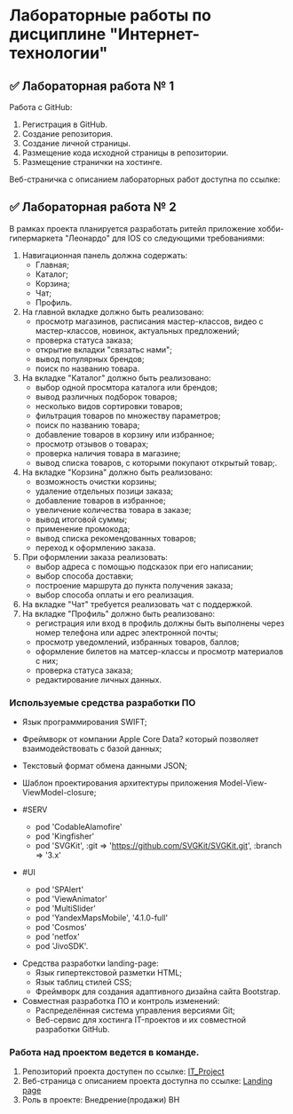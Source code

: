 # Лабораторные работы по дисциплине "Интернет-технологии"

## ✅ Лабораторная работа № 1

Работа с GitHub: 
1. Регистрация в GitHub.
2. Создание репозитория.
3. Создание личной страницы.
4. Размещение кода исходной страницы в репозитории.
5. Размещение странички на хостинге.

Веб-страничка с описанием лабораторных работ доступна по ссылке: 

## ✅ Лабораторная работа № 2

В рамках проекта планируется разработать ритейл приложение хобби-гипермаркета "Леонардо" для IOS со следующими требованиями:
1. Навигационная панель должна содержать:
   * Главная;
   * Каталог;
   * Корзина;
   * Чат;
   * Профиль.
2. На главной вкладке должно быть реализовано:
   * просмотр магазинов, расписания мастер-классов, видео с мастер-классов, новинок, актуальных предложений;
   * проверка статуса заказа;
   * открытие вкладки "связатьс нами";
   * вывод популярных брендов;
   * поиск по названию товара.
3. На вкладке "Каталог" должно быть реализовано:
   * выбор одной просмтора каталога или брендов;
   * вывод различных подборок товаров;
   * несколько видов сортировки товаров;
   * фильтрация товаров по множеству параметров;
   * поиск по названию товара;
   * добавление товаров в корзину или избранное;
   * просмотр отзывов о товарах;
   * проверка наличия товара в магазине;
   * вывод списка товаров, с которыми покупают открытый товар;.
4. На вкладке "Корзина" должно быть реализовано:
   * возможность очистки корзины;
   * удаление отдельных позици заказа;
   * добавление товаров в избранное;
   * увеличение количества товара в заказе;
   * вывод итоговой суммы;
   * применение промокода;
   * вывод списка рекомендованных товаров;
   * переход к оформлению заказа.
5. При оформлении заказа реализовать:
   * выбор адреса с помощью подсказок при его написании;
   * выбор способа доставки;
   * построение маршрута до пункта получения заказа;
   * выбор способа оплаты и его реализация.
6. На вкладке "Чат" требуется реализовать чат с поддержкой.
7. На вкладке "Профиль" должно быть реализовано:
   * регистрация или вход в профиль должны быть выполнены через номер телефона или адрес электронной почты;
   * просмотр уведомлений, избранных товаров, баллов;
   * оформление билетов на матсер-классы и просмотр материалов с них;
   * проверка статуса заказа;
   * редактирование личных данных.

### Используемые средства разработки ПО


   + Язык программирования SWIFT;
   + Фреймворк от компании Apple Core Data? который позволяет  взаимодействовать с базой данных;
   + Текстовый формат обмена данными JSON;
   + Шаблон проектирования архитектуры приложения Model-View-ViewModel-closure;
   + #SERV
      * pod 'CodableAlamofire'
      * pod 'Kingfisher'
      * pod 'SVGKit', :git => 'https://github.com/SVGKit/SVGKit.git', :branch => '3.x'

   + #UI
      * pod 'SPAlert'
      * pod 'ViewAnimator'
      * pod 'MultiSlider'
      * pod 'YandexMapsMobile', '4.1.0-full'
      * pod 'Cosmos'
      * pod 'netfox'
      * pod 'JivoSDK'.
* Средства разработки landing-page:
   + Язык гипертекстовой разметки HTML;
   + Язык таблиц стилей CSS;
   + Фреймворк для создания адаптивного дизайна сайта Bootstrap.
* Совместная разработка ПО и контроль изменений:
   + Распределённая система управления версиями Git;
   + Веб-сервис для хостинга IT-проектов и их совместной разработки GitHub.

### Работа над проектом ведется в команде.
1. Репозиторий проекта доступен по ссылке: [IT_Project]( https://github.com/tormaks/leonardo-landing-page)
2. Веб-страница с описанием проекта доступна по ссылке: [Landing page](https://tormaks.github.io/leonardo-landing-page/)
3. Роль в проекте: Внедрение(продажи) ВН

